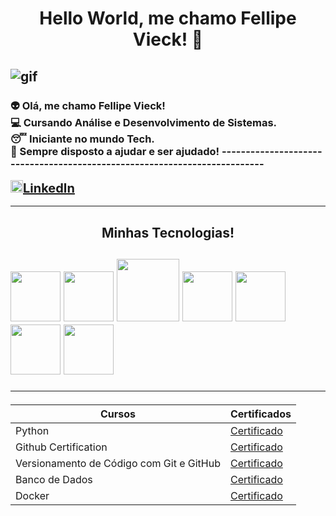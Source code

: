 <h1 align="center"> Hello World, me chamo Fellipe Vieck! 👋 </h1>

![gif](https://i.pinimg.com/originals/06/60/ef/0660efe82fa3da42ed56eef013171835.gif)
--------------------------------------------------------------------------

<h3>👽 Olá, me chamo Fellipe Vieck! <br>💻 Cursando Análise e Desenvolvimento de Sistemas. <br>😴 Iniciante no mundo Tech. <br>💬 Sempre disposto a ajudar e ser ajudado!
--------------------------------------------------------------------------

<img src="https://cdn.jsdelivr.net/gh/devicons/devicon@latest/icons/linkedin/linkedin-original.svg" width="20px"><span style="font-size: 20px;">[LinkedIn](https://www.linkedin.com/in/fellipe-vieck-33a628275/)</span>

--------------------------------------------------------------------------
<h2 align="center"> Minhas Tecnologias! <h2>
<img src="https://cdn.jsdelivr.net/gh/devicons/devicon@latest/icons/python/python-original-wordmark.svg" width="80px">
<img src="https://cdn.jsdelivr.net/gh/devicons/devicon@latest/icons/github/github-original-wordmark.svg" width="80px">
<img src="https://cdn.jsdelivr.net/gh/devicons/devicon@latest/icons/git/git-plain-wordmark.svg" width="100px"/>
<img src="https://cdn.jsdelivr.net/gh/devicons/devicon@latest/icons/microsoftsqlserver/microsoftsqlserver-original-wordmark.svg" width="80px">
<img src="https://cdn.jsdelivr.net/gh/devicons/devicon@latest/icons/mysql/mysql-original-wordmark.svg" width="80px">
<img src="https://cdn.jsdelivr.net/gh/devicons/devicon@latest/icons/postgresql/postgresql-original-wordmark.svg" width="80px">
<img src="https://cdn.jsdelivr.net/gh/devicons/devicon@latest/icons/docker/docker-original-wordmark.svg"width="80px">
          
          

        
          

--------------------------------------------------------------------------
| Cursos | Certificados |
| -------| ----------- |
| Python | [Certificado](https://www.dio.me/certificate/42AN9SOC/share)
| Github Certification | [Certificado](https://www.dio.me/certificate/NGDHIOR6/share)
| Versionamento de Código com Git e GitHub | [Certificado](https://www.dio.me/certificate/UIRZQIC0/share)
| Banco de Dados | [Certificado](https://www.udemy.com/certificate/UC-2b861248-fbbf-466f-9f48-46398bd2e197/)
| Docker | [Certificado](https://www.udemy.com/certificate/UC-dffeed35-0b45-4d2f-80ed-5885c8243d85/)
